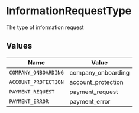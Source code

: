 # InformationRequestType

The type of information request


## Values

| Name                 | Value                |
| -------------------- | -------------------- |
| `COMPANY_ONBOARDING` | company_onboarding   |
| `ACCOUNT_PROTECTION` | account_protection   |
| `PAYMENT_REQUEST`    | payment_request      |
| `PAYMENT_ERROR`      | payment_error        |